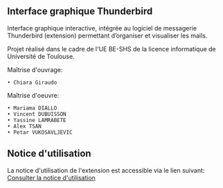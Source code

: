 ## Interface graphique Thunderbird
Interface graphique interactive, intégrée au logiciel de messagerie Thunderbird (extension) permettant d’organiser et visualiser les mails.

Projet réalisé dans le cadre de l'UE BE-SHS de la licence informatique de Université de Toulouse.

Maîtrise d'ouvrage:

    • Chiara Giraudo

Maîtrise d'oeuvre:

    • Mariama DIALLO
    • Vincent DUBUISSON
    • Yassine LAMRABETE
    • Alex TSAN
    • Petar VUKOSAVLJEVIC



## Notice d'utilisation

La notice d'utilisation de l'extension est accessible via le lien suivant:
[Consulter la notice d'utilisation](https://docs.google.com/document/d/1jr-BOHhd-yW8ez_JFGWlTmW-lulayzJJkrLUzTZTsyU/edit?usp=sharing)